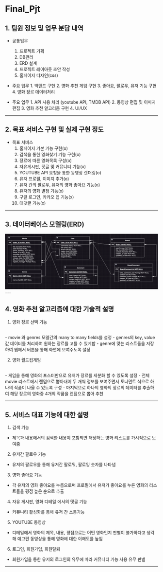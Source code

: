 # Final_Pjt

## 1. 팀원 정보 및 업무 분담 내역
  - 공통업무
    1. 프로젝트 기획 
    2. DB관리 
    3. ERD 설계
    4. 프로젝트 레이아웃 초안 작성
    5. 홈페이지 디자인(css)

  -  주요 업무
    1. 백앤드 구현
    2. 영화 추천 게임 구현
    3. 좋아요, 팔로우, 유저 기능 구현
    4. 영화 장르 데이터처리

  -  주요 업무
    1. API 사용 처리 (youtube API, TMDB API)
    2. 동영상 편집 및 이미지 편집
    3. 영화 추천 알고리즘 구현 
    4. UI/UX 
    
---

## 2. 목표 서비스 구현 및 실제 구현 정도
  - 목표 서비스
    1. 홈페이지 기본 기능 구현(o)
    2. 검색을 통한 영화찾기 기능 구현(o)
    3. 장르에 따른 영화목록 구성(o)
    4. 자유게시판, 댓글 및 커뮤니티 기능(o)
    5. YOUTUBE API 요청을 통한 동영상 렌더링(o)
    6. 유저 프로필, 이미지 추가(o)
    7. 유저 간의 팔로우, 유저의 영화 좋아요 기능(o)
    8. 유저의 영화 별점 기능(x)
    9. 구글 로그인, 카카오 맵 기능(x)
    10. 대댓글 기능(x)

---

## 3. 데이터베이스 모델링(ERD)
<img src="./ERD.png">
---

## 4. 영화 추천 알고리즘에 대한 기술적 설명
  1. 영화 장르 선택 기능
  <br>
  - movie 와 genres 모델간의 many to many fields를 설정
  - genres의 key, value값 데이터를 처리하여 원하는 장르를 고를 수 있게함
  - genre에 맞는 리스트들을 저장하여 웹에서 버튼을 통해 화면에 보여주도록 설정

  2. 영화 월드컵게임
  <br>
  - 게임을 통해 영화의 포스터만으로 유저가 장르를 세분화 할 수 있도록 설정
  - 전체 movie 리스트에서 랜덤으로 뽑아내어 두 개씩 정보를 보여주면서 토너먼트 식으로 하나의 작품이 나올 수 있도록 구성
  - 마지막으로 하나의 영화의 장르의 데이터를 추출하여 해당 장르의 영화중 4개의 작품을 랜덤으로 뽑아 추천

---

## 5. 서비스 대표 기능에 대한 설명
  1. 검색 기능
  - 제목과 내용에서의 검색한 내용이 포함되면 해당하는 영화 리스트를 가시적으로 보여줌
  2. 유저간 팔로우 기능
  - 유저의 팔로우를 통해 유저간 팔로워, 팔로잉 숫자를 나타냄
  3. 영화 좋아요 기능
  - 각 유저의 영화 좋아요를 누름으로써 프로필에서 유저가 좋아요를 누른 영화의 리스트들을 평점 높은 순으로 추출
  4. 자유 게시판, 영화 디테일 에서의 댓글 기능
  - 커뮤니티 활성화를 통해 유저 간 소통가능
  5. YOUTUBE 동영상
  - 디테일에서 영화의 제목, 내용, 평점으로는 어떤 영화인지 판별이 불가하다고 생각해 예고편 동영상을 통해 영화에 대한 이해도를 높임
  6. 로그인, 회원가입, 회원탈퇴
  - 회원가입을 통한 유저의 로그인의 유무에 따라 커뮤니티 기능 사용 유무 판별
---
